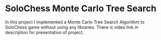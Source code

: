 # SoloChess Monte Carlo Tree Search

In this project I implemented a Monte Carlo Tree Search Algorithm to SoloChess game without using any libraries.
There is video link in description for presentation of project.
